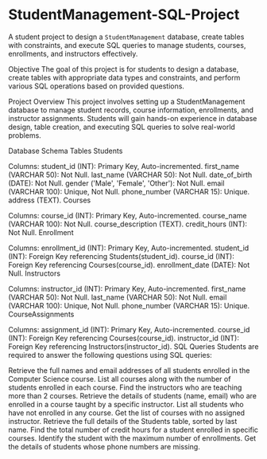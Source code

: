 # StudentManagement-SQL-Project
A student project to design a `StudentManagement` database, create tables with constraints, and execute SQL queries to manage students, courses, enrollments, and instructors effectively.

Objective
The goal of this project is for students to design a database, create tables with appropriate data types and constraints, and perform various SQL operations based on provided questions.

Project Overview
This project involves setting up a StudentManagement database to manage student records, course information, enrollments, and instructor assignments. Students will gain hands-on experience in database design, table creation, and executing SQL queries to solve real-world problems.

Database Schema
Tables
Students

Columns:
student_id (INT): Primary Key, Auto-incremented.
first_name (VARCHAR 50): Not Null.
last_name (VARCHAR 50): Not Null.
date_of_birth (DATE): Not Null.
gender ('Male', 'Female', 'Other'): Not Null.
email (VARCHAR 100): Unique, Not Null.
phone_number (VARCHAR 15): Unique.
address (TEXT).
Courses

Columns:
course_id (INT): Primary Key, Auto-incremented.
course_name (VARCHAR 100): Not Null.
course_description (TEXT).
credit_hours (INT): Not Null.
Enrollment

Columns:
enrollment_id (INT): Primary Key, Auto-incremented.
student_id (INT): Foreign Key referencing Students(student_id).
course_id (INT): Foreign Key referencing Courses(course_id).
enrollment_date (DATE): Not Null.
Instructors

Columns:
instructor_id (INT): Primary Key, Auto-incremented.
first_name (VARCHAR 50): Not Null.
last_name (VARCHAR 50): Not Null.
email (VARCHAR 100): Unique, Not Null.
phone_number (VARCHAR 15): Unique.
CourseAssignments

Columns:
assignment_id (INT): Primary Key, Auto-incremented.
course_id (INT): Foreign Key referencing Courses(course_id).
instructor_id (INT): Foreign Key referencing Instructors(instructor_id).
SQL Queries
Students are required to answer the following questions using SQL queries:

Retrieve the full names and email addresses of all students enrolled in the Computer Science course.
List all courses along with the number of students enrolled in each course.
Find the instructors who are teaching more than 2 courses.
Retrieve the details of students (name, email) who are enrolled in a course taught by a specific instructor.
List all students who have not enrolled in any course.
Get the list of courses with no assigned instructor.
Retrieve the full details of the Students table, sorted by last name.
Find the total number of credit hours for a student enrolled in specific courses.
Identify the student with the maximum number of enrollments.
Get the details of students whose phone numbers are missing.
